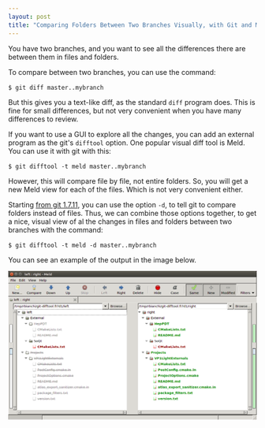 ```yaml
---
layout: post
title: "Comparing Folders Between Two Branches Visually, with Git and Meld"
---
```


You have two branches, and you want to see all the differences there are between them in files and folders.

To compare between two branches, you can use the command:

    $ git diff master..mybranch

But this gives you a text-like diff, as the standard `diff` program does.
This is fine for small differences, but not very convenient when you have many differences to review.

If you want to use a GUI to explore all the changes, you can add an external program as the git's `difftool` option. One popular visual diff tool is Meld. 
You can use it with git with this:

    $ git difftool -t meld master..mybranch

However, this will compare file by file, not entire folders. So, you will get a new Meld view for each of the files. Which is not very convenient either.

Starting [from git 1.7.11](https://stackoverflow.com/a/12815806/320369), you can use the option `-d`, to tell git to compare folders instead of files. Thus, we can combine those options together, to get a nice, visual view of al the changes in files and folders between two branches with the command:

    $ git difftool -t meld -d master..mybranch
    
You can see an example of the output in the image below.

 ![Meld screenshot](/assets/img/posts/diff_folders_git_branches_meld.png)
